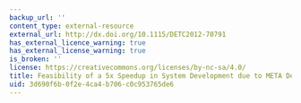 ```yaml
---
backup_url: ''
content_type: external-resource
external_url: http://dx.doi.org/10.1115/DETC2012-70791
has_external_licence_warning: true
has_external_license_warning: true
is_broken: ''
license: https://creativecommons.org/licenses/by-nc-sa/4.0/
title: Feasibility of a 5x Speedup in System Development due to META Design
uid: 3d690f6b-0f2e-4ca4-b706-c0c953765de6
---
```

